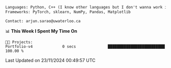 ```txt
Languages: Python, C++ (I know other languages but I don't wanna work in em)
Frameworks: PyTorch, sklearn, NumPy, Pandas, Matplotlib

Contact: arjun.sarao@uwaterloo.ca
```

<!--START_SECTION:waka-->
📊 **This Week I Spent My Time On** 

```text
🐱‍💻 Projects: 
Portfolio-v4             0 secs              █████████████████████████   100.00 % 
```


 Last Updated on 23/11/2024 00:49:57 UTC
<!--END_SECTION:waka-->
